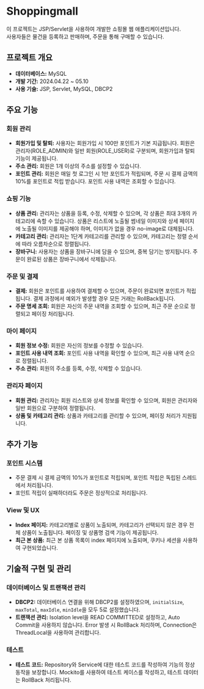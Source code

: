 # Shoppingmall

이 프로젝트는 JSP/Servlet을 사용하여 개발한 쇼핑몰 웹 애플리케이션입니다.  
사용자들은 물건을 등록하고 판매하며, 주문을 통해 구매할 수 있습니다.

## 프로젝트 개요
- **데이터베이스:** MySQL
- **개발 기간:** 2024.04.22 ~ 05.10
- **사용 기술:** JSP, Servlet, MySQL, DBCP2

## 주요 기능

### 회원 관리
- **회원가입 및 탈퇴:** 사용자는 회원가입 시 100만 포인트가 기본 지급됩니다. 회원은 관리자(ROLE_ADMIN)와 일반 회원(ROLE_USER)로 구분되며, 회원가입과 탈퇴 기능이 제공됩니다.
- **주소 관리:** 회원은 1개 이상의 주소를 설정할 수 있습니다.
- **포인트 관리:** 회원은 매일 첫 로그인 시 1만 포인트가 적립되며, 주문 시 결제 금액의 10%를 포인트로 적립 받습니다. 포인트 사용 내역은 조회할 수 있습니다.

### 쇼핑 기능
- **상품 관리:** 관리자는 상품을 등록, 수정, 삭제할 수 있으며, 각 상품은 최대 3개의 카테고리에 속할 수 있습니다. 상품은 리스트에 노출될 썸네일 이미지와 상세 페이지에 노출될 이미지를 제공해야 하며, 이미지가 없을 경우 no-image로 대체됩니다.
- **카테고리 관리:** 관리자는 1단계 카테고리를 관리할 수 있으며, 카테고리는 정렬 순서에 따라 오름차순으로 정렬됩니다.
- **장바구니:** 사용자는 상품을 장바구니에 담을 수 있으며, 중복 담기는 방지됩니다. 주문이 완료된 상품은 장바구니에서 삭제됩니다.

### 주문 및 결제
- **결제:** 회원은 포인트를 사용하여 결제할 수 있으며, 주문이 완료되면 포인트가 적립됩니다. 결제 과정에서 예외가 발생할 경우 모든 거래는 RollBack됩니다.
- **주문 명세 조회:** 회원은 자신의 주문 내역을 조회할 수 있으며, 최근 주문 순으로 정렬되고 페이징 처리됩니다.

### 마이 페이지
- **회원 정보 수정:** 회원은 자신의 정보를 수정할 수 있습니다.
- **포인트 사용 내역 조회:** 포인트 사용 내역을 확인할 수 있으며, 최근 사용 내역 순으로 정렬됩니다.
- **주소 관리:** 회원의 주소를 등록, 수정, 삭제할 수 있습니다.

### 관리자 페이지
- **회원 관리:** 관리자는 회원 리스트와 상세 정보를 확인할 수 있으며, 회원은 관리자와 일반 회원으로 구분하여 정렬됩니다.
- **상품 및 카테고리 관리:** 상품과 카테고리를 관리할 수 있으며, 페이징 처리가 지원됩니다.

## 추가 기능

### 포인트 시스템
- 주문 결제 시 결제 금액의 10%가 포인트로 적립되며, 포인트 적립은 독립된 스레드에서 처리됩니다.
- 포인트 적립이 실패하더라도 주문은 정상적으로 처리됩니다.

### View 및 UX
- **Index 페이지:** 카테고리별로 상품이 노출되며, 카테고리가 선택되지 않은 경우 전체 상품이 노출됩니다. 페이징 및 상품명 검색 기능이 제공됩니다.
- **최근 본 상품:** 최근 본 상품 목록이 index 페이지에 노출되며, 쿠키나 세션을 사용하여 구현되었습니다.

## 기술적 구현 및 관리

### 데이터베이스 및 트랜잭션 관리
- **DBCP2:** 데이터베이스 연결을 위해 DBCP2를 설정하였으며, `initialSize`, `maxTotal`, `maxIdle`, `minIdle`을 모두 5로 설정했습니다.
- **트랜잭션 관리:** Isolation level을 READ COMMITTED로 설정하고, Auto Commit을 사용하지 않습니다. Error 발생 시 RollBack 처리하며, Connection은 ThreadLocal을 사용하여 관리합니다.

### 테스트
- **테스트 코드:** Repository와 Service에 대한 테스트 코드를 작성하여 기능의 정상 동작을 보장합니다. Mockito를 사용하여 테스트 케이스를 작성하고, 테스트 데이터는 RollBack 처리됩니다.
